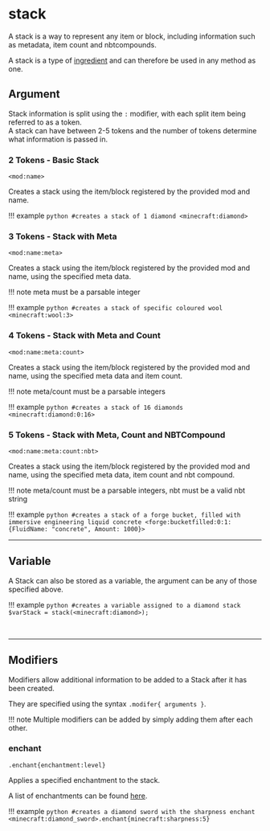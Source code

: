 # stack

A stack is a way to represent any item or block, including information such as metadata, item count and nbtcompounds. 

A stack is a type of [ingredient](/arguments/ingredient/) and can therefore be used in any method as one.

## Argument
Stack information is split using the `:` modifier, with each split item being referred to as a token.  
A stack can have between 2-5 tokens and the number of tokens determine what information is passed in.

### 2 Tokens - Basic Stack
`<mod:name>`

Creates a stack using the item/block registered by the provided mod and name.

!!! example
	```python
	#creates a stack of 1 diamond
	<minecraft:diamond>
	```

### 3 Tokens - Stack with Meta
`<mod:name:meta>`

Creates a stack using the item/block registered by the provided mod and name, using the specified meta data.

!!! note
	meta must be a parsable integer

!!! example
	```python
	#creates a stack of specific coloured wool
	<minecraft:wool:3>
	```

### 4 Tokens - Stack with Meta and Count
`<mod:name:meta:count>`

Creates a stack using the item/block registered by the provided mod and name, using the specified meta data and item count.

!!! note
	meta/count must be a parsable integers

!!! example
	```python
	#creates a stack of 16 diamonds
	<minecraft:diamond:0:16>
	```

### 5 Tokens - Stack with Meta, Count and NBTCompound
`<mod:name:meta:count:nbt>`

Creates a stack using the item/block registered by the provided mod and name, using the specified meta data, item count and nbt compound.

!!! note
	meta/count must be a parsable integers, nbt must be a valid nbt string 

!!! example
	```python
	#creates a stack of a forge bucket, filled with immersive engineering liquid concrete
	<forge:bucketfilled:0:1:{FluidName: "concrete", Amount: 1000}>
	```
<br>

---
## Variable

A Stack can also be stored as a variable, the argument can be any of those specified above.	

!!! example
	```python
	#creates a variable assigned to a diamond stack
	$varStack = stack(<minecraft:diamond>);
	```

<br>

---
## Modifiers

Modifiers allow additional information to be added to a Stack after it has been created.

They are specified using the syntax `.modifer{ arguments }`.

!!! note
	Multiple modifiers can be added by simply adding them after each other.

### enchant
`.enchant{enchantment:level}`

Applies a specified enchantment to the stack.

A list of enchantments can be found [here](/glossary/enchantments/).

!!! example
	```python
	#creates a diamond sword with the sharpness enchant
	<minecraft:diamond_sword>.enchant{minecraft:sharpness:5}
	```